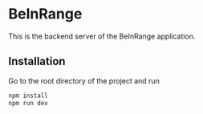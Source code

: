 # BeInRange

This is the backend server of the BeInRange application.

## Installation

Go to the root directory of the project and run

```bash
npm install
npm run dev
```
